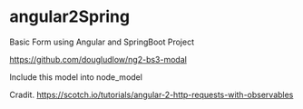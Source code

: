 # angular2Spring
Basic Form using Angular and SpringBoot Project


https://github.com/dougludlow/ng2-bs3-modal

Include this model into node_model

Cradit.
https://scotch.io/tutorials/angular-2-http-requests-with-observables


